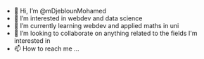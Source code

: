 - 👋 Hi, I’m @mDjeblounMohamed
- 👀 I’m interested in webdev and data science
- 🌱 I’m currently learning webdev and applied maths in uni
- 💞️ I’m looking to collaborate on anything related to the fields I'm interested in
- 📫 How to reach me ...

<!---
mohameddjebloun/mohameddjebloun is a ✨ special ✨ repository because its `README.md` (this file) appears on your GitHub profile.
You can click the Preview link to take a look at your changes.
--->
